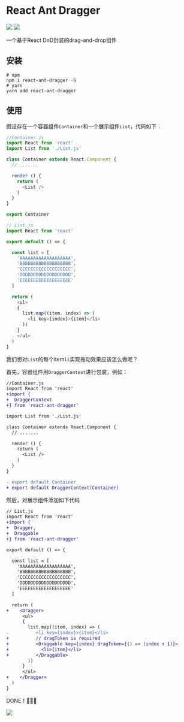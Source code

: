 # React Ant Dragger
![](https://img.shields.io/badge/license-MIT-blue.svg)
![](https://img.shields.io/badge/dependencies-react--dnd-brightgreen.svg)

一个基于React DnD封装的drag-and-drop组件

## 安装

```shell
# npm
npm i react-ant-dragger -S
# yarn
yarn add react-ant-dragger
```

## 使用
假设存在一个容器组件<code>Container</code>和一个展示组件<code>List</code>，代码如下：
```js
//Container.js
import React from 'react'
import List from './List.js'

class Container extends React.Component {
  // .......

  render () {
    return (
      <List />
    )
  }
}

export Container
```
```js
// List.js
import React from 'react'

export default () => {

  const list = [
    'AAAAAAAAAAAAAAAAAAA',
    'BBBBBBBBBBBBBBBBBBB',
    'CCCCCCCCCCCCCCCCCCC',
    'DDDDDDDDDDDDDDDDDDD',
    'EEEEEEEEEEEEEEEEEEE'
  ]

  return (
    <ul>
    {
      list.map((item, index) => (
        <li key={index}>{item}</li>
      ))
    }
    </ul>
  )
}
```
我们想对<code>List</code>的每个item<code>li</code>实现拖动效果应该怎么做呢？

首先，容器组件用`DraggerContext`进行包装，例如：
```diff
//Container.js
import React from 'react'
+import {
+  DraggerContext
+} from 'react-ant-dragger'

import List from './List.js'

class Container extends React.Component {
  // .......

  render () {
    return (
      <List />
    )
  }
}

- export default Container
+ export default DraggerContext(Container)
```
然后，对展示组件<code><List /></code>添加如下代码
```diff
// List.js
import React from 'react'
+import {
+  Dragger,
+  Draggable
+} from 'react-ant-dragger'

export default () => {

  const list = [
    'AAAAAAAAAAAAAAAAAAA',
    'BBBBBBBBBBBBBBBBBBB',
    'CCCCCCCCCCCCCCCCCCC',
    'DDDDDDDDDDDDDDDDDDD',
    'EEEEEEEEEEEEEEEEEEE'
  ]

  return (
+    <Dragger>
      <ul>
      {
        list.map((item, index) => (
-          <li key={index}>{item}</li>
+          // dragToken is required
+          <Draggable key={index} dragToken={() => (index + 1)}>
+            <li>{item}</li>
+          </Draggable>
        ))
      }
      </ul>
+    </Dragger>
  )
}
```

DONE！:tada::tada::tada:

![](http://oz04bqks1.bkt.clouddn.com/18-1-24/90006750.jpg)